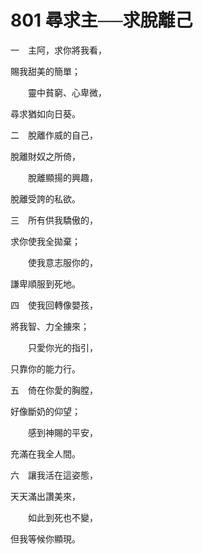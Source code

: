 # 801 尋求主──求脫離己

一　主阿，求你將我看，

賜我甜美的簡單；

　　靈中貧窮、心卑微，

尋求猶如向日葵。

二　脫離作威的自己，

脫離財奴之所倚，

　　脫離顯揚的興趣，

脫離受誇的私欲。

三　所有供我驕傲的，

求你使我全拋棄；

　　使我意志服你的，

謙卑順服到死地。

四　使我回轉像嬰孩，

將我智、力全擄來；

　　只愛你光的指引，

只靠你的能力行。

五　倚在你愛的胸膛，

好像斷奶的仰望；

　　感到神賜的平安，

充滿在我全人間。

六　讓我活在這姿態，

天天滿出讚美來，

　　如此到死也不變，

但我等候你顯現。

